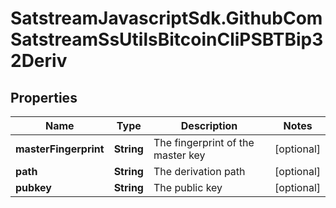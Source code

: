 # SatstreamJavascriptSdk.GithubComSatstreamSsUtilsBitcoinCliPSBTBip32Deriv

## Properties
Name | Type | Description | Notes
------------ | ------------- | ------------- | -------------
**masterFingerprint** | **String** | The fingerprint of the master key | [optional] 
**path** | **String** | The derivation path | [optional] 
**pubkey** | **String** | The public key | [optional] 
